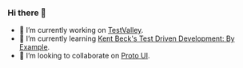 ### Hi there 👋

- 🔭 I’m currently working on [TestValley](https://www.testvalley.kr/).
- 🌱 I’m currently learning [Kent Beck's Test Driven Development: By Example](https://github.com/smilee/tddbe).
- 👯 I’m looking to collaborate on [Proto UI](https://github.com/smilee/proto-ui).


<!--
**smilee/smilee** is a ✨ _special_ ✨ repository because its `README.md` (this file) appears on your GitHub profile.

Here are some ideas to get you started:

- 🔭 I’m currently working on ...
- 🌱 I’m currently learning ...
- 👯 I’m looking to collaborate on ...
- 🤔 I’m looking for help with ...
- 💬 Ask me about ...
- 📫 How to reach me: ...
- 😄 Pronouns: ...
- ⚡ Fun fact: ...
-->
